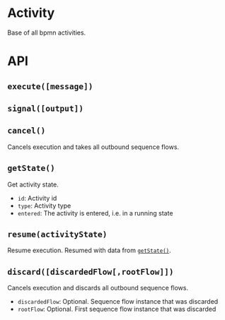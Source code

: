 Activity
========

Base of all bpmn activities.

<!-- toc -->


<!-- tocstop -->

# API

## `execute([message])`
## `signal([output])`
## `cancel()`

Cancels execution and takes all outbound sequence flows.

## `getState()`

Get activity state.

- `id`: Activity id
- `type`: Activity type
- `entered`: The activity is entered, i.e. in a running state

## `resume(activityState)`

Resume execution. Resumed with data from [`getState()`](#getstate).

## `discard([discardedFlow[,rootFlow]])`

Cancels execution and discards all outbound sequence flows.

- `discardedFlow`: Optional. Sequence flow instance that was discarded
- `rootFlow`: Optional. First sequence flow instance that was discarded

